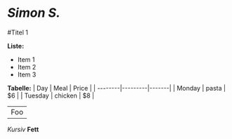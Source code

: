 *Simon S.*
=======
#Titel 1

**Liste:**
* Item 1
* Item 2
* Item 3

**Tabelle:**
| Day     | Meal    | Price |
| --------|---------|-------|
| Monday  | pasta   | $6    |
| Tuesday | chicken | $8    |

<table>
    <tr>
        <td>Foo</td>
    </tr>
</table>

*Kursiv*
**Fett**
